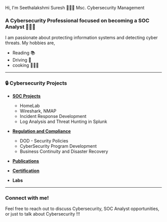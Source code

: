 Hi, I'm Seethalakshmi Suresh 🙋🏻‍♀️ Msc. Cybersecurity Management <br/> 

 
### A Cybersecurity Professional focused on becoming a SOC Analyst  👩🏻‍💻
I am passionate about protecting information systems and detecting cyber threats.  My hobbies are, 
- Reading 📚
- Driving 🚗
- cooking 👩🏻‍🍳
  

---
### 🔒 Cybersecurity Projects

- **[<ins>SOC Projects</ins>](https://github.com/CyberGirl-SS/CyberGirl-SS/tree/main/SOC_Projects)**
  - HomeLab
  - Wireshark, NMAP
  - Incident Response Development
  - Log Analysis and Threat Hunting in Splunk

- **[<ins>Regulation and Compliance</ins>](https://github.com/CyberGirl-SS/CyberGirl-SS/tree/main/Regulation_Compliance)**
  - DOD - Security Policies
  - CyberSecurity Program Development
  - Business Continuity and Disaster Recovery

- **[<ins>Publications</ins>](https://github.com/CyberGirl-SS/CyberGirl-SS/tree/main/Publications)**

- **[<ins>Certification</ins>](https://github.com/CyberGirl-SS/CyberGirl-SS/tree/main/Certifications)**

- **Labs**

---
### Connect with me!  
Feel free to reach out to discuss Cybersecurity, SOC Analyst opportunities, or just to talk about Cybersecurity !!!  


